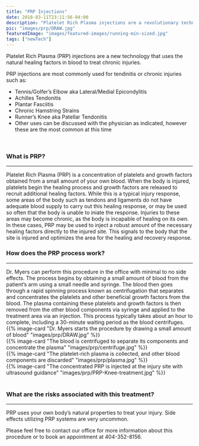 ```yaml
---
title: "PRP Injections"
date: 2018-03-11T23:11:56-04:00
description: "Platelet Rich Plasma injections are a revolutionary technology that uses natural healing factors to treat chronic injuries like tendinitis and epicondylitis"
pic: "images/prp/DRAW.jpg"
featuredImage: "images/featured-images/running-min-sized.jpg"
tags: ["newTech"]
---
```



Platelet Rich Plasma (PRP) injections are a new technology that uses the natural healing factors in blood to treat chronic injuries.

PRP injections are most commonly used for tendinitis or chronic injuries such as:

* Tennis/Golfer’s Elbow aka Lateral/Medial Epicondylitis
* Achilles Tendonitis
* Plantar Fasciitis
* Chronic Hamstring Strains
* Runner’s Knee aka Patellar Tendonitis
* Other uses can be discussed with the physician as indicated, however these are the most common at this time  
<br>

### What is PRP?  
<hr>
Platelet Rich Plasma (PRP) is a concentration of platelets and growth factors obtained from a small amount of your own blood. When the body is injured, platelets begin the healing process and growth factors are released to recruit additional healing factors. While this is a typical injury response, some areas of the body such as tendons and ligaments do not have adequate blood supply to carry out this healing response, or may be used so often that the body is unable to iniate the response. Injuries to these areas may become chronic, as the body is incapable of healing on its own. In these cases, PRP may be used to inject a robust amount of the necessary healing factors directly to the injured site. This signals to the body that the site is injured and optimizes the area for the healing and recovery response.

<br>

### How does the PRP process work?
<hr>
Dr. Myers can perform this procedure in the office with minimal to no side effects. The process begins by obtaining a small amount of blood from the patient’s arm using a small needle and syringe. The blood then goes through a rapid spinning process known as centrifugation that separates and concentrates the platelets and other beneficial growth factors from the blood. The plasma containing these platelets and growth factors is then removed from the other blood components via syringe and applied to the treatment area via an injection. This process typically takes about an hour to complete, including a 30-minute waiting period as the blood centrifuges. 

<br>
  <div class="row">
    <div class="col-sm-6">
        {{% image-card "Dr. Myers starts the procedure by drawing a small amount of blood" "images/prp/DRAW.jpg" %}}
    </div>
    <div class="col-sm-6">
       {{% image-card "The blood is centrifuged to separate its components and concentrate the plasma" "images/prp/centrifuge.jpg" %}}
    </div>
    <div class="col-sm-6">
      {{% image-card "The platelet-rich plasma is collected, and other blood components are discarded" "images/prp/plasma.jpg" %}}
    </div>
    <div class="col-sm-6">
    {{% image-card "The concentrated PRP is injected at the injury site with ultrasound guidance" "images/prp/PRP-Knee-treatment.jpg" %}}
    </div>
  </div>

<br>

### What are the risks associated with this treatment?  
<hr>
PRP uses your own body’s natural properties to treat your injury. Side effects utilizing PRP systems are very uncommon.

Please feel free to contact our office for more information about this procedure or to book an appointment at 404-352-8156.
